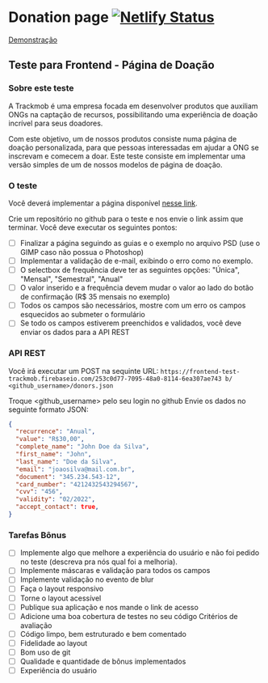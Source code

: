 # Donation page [![Netlify Status](https://api.netlify.com/api/v1/badges/e4d8e5fe-cc56-4b68-a3d2-20ad9acd39d3/deploy-status)](https://app.netlify.com/sites/donation-page/deploys)

[Demonstração](https://donation-page.nandomoreira.me/)

## Teste para Frontend - Página de Doação

### Sobre este teste

A Trackmob é uma empresa focada em desenvolver produtos que auxiliam ONGs na captação de recursos, possibilitando uma experiência de doação incrível para seus doadores.

Com este objetivo, um de nossos produtos consiste numa página de doação personalizada, para que pessoas interessadas em ajudar a ONG se inscrevam e comecem a doar. Este teste consiste em implementar uma versão simples de um de nossos modelos de página de doação.

### O teste

Você deverá implementar a página disponível ​[nesse link​](https://drive.google.com/file/d/0B6UrrFcFJAjXRHdNZUJTYnJsd2s/view?usp=sharing).

Crie um repositório no github para o teste e nos envie o link assim que terminar.
Você deve executar os seguintes pontos:

- [ ] Finalizar a página seguindo as guias e o exemplo no arquivo PSD
      (use o GIMP caso não possua o Photoshop)
- [ ] Implementar a validação de e-mail, exibindo o erro como no exemplo.
- [ ] O selectbox de frequência deve ter as seguintes opções: "Única", "Mensal",
      "Semestral", "Anual"
- [ ] O valor inserido e a frequência devem mudar o valor ao lado do botão de
      confirmação (R\$ 35 mensais no exemplo)
- [ ] Todos os campos são necessários, mostre com um erro os campos
      esquecidos ao submeter o formulário
- [ ] Se todo os campos estiverem preenchidos e validados, você deve enviar os
      dados para a API REST

### API REST

Você irá executar um POST na sequinte URL:
`https://frontend-test-trackmob.firebaseio.com/253c0d77-7095-48a0-8114-6ea307ae743 b/​<github_username>​/donors.json`

Troque ​<github_username>​ pelo seu login no github
Envie os dados no seguinte formato JSON:

```json
{
  "recurrence"​:​ ​"Anual"​,
  "value"​:​ ​"R$30,00"​,
  "complete_name"​:​ ​"John Doe da Silva"​,
  "first_name"​:​ ​"John"​,
  "last_name"​:​ ​"Doe da Silva"​,
  "email"​:​ ​"joaosilva@mail.com.br"​,
  "document"​:​ ​"345.234.543-12"​,
  "card_number"​:​ ​"4212432543294567"​,
  "cvv"​:​ ​"456"​,
  "validity"​:​ ​"02/2022"​,
  "accept_contact"​:​ ​true​,
}
```

### Tarefas Bônus

- [ ] Implemente algo que melhore a experiência do usuário e não foi pedido no teste
      (descreva pra nós qual foi a melhoria).
- [ ] Implemente máscaras e validação para todos os campos
- [ ] Implemente validação no evento de blur
- [ ] Faça o layout responsivo
- [ ] Torne o layout acessível
- [ ] Publique sua aplicação e nos mande o link de acesso
- [ ] Adicione uma boa cobertura de testes no seu código
      Critérios de avaliação
- [ ] Código limpo, bem estruturado e bem comentado
- [ ] Fidelidade ao layout
- [ ] Bom uso de git
- [ ] Qualidade e quantidade de bônus implementados
- [ ] Experiência do usuário

